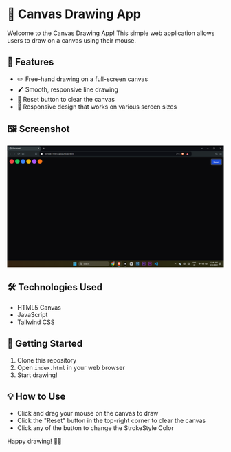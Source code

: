 # 🎨 Canvas Drawing App

Welcome to the Canvas Drawing App! This simple web application allows users to draw on a canvas using their mouse.

## 🚀 Features

- ✏️ Free-hand drawing on a full-screen canvas
- 🖌️ Smooth, responsive line drawing
- 🔄 Reset button to clear the canvas
- 📱 Responsive design that works on various screen sizes

## 🖼️ Screenshot

![Canvas Drawing App Screenshot](./Screenshot.png)


## 🛠️ Technologies Used

- HTML5 Canvas
- JavaScript
- Tailwind CSS

## 🏁 Getting Started

1. Clone this repository
2. Open `index.html` in your web browser
3. Start drawing!

## 💡 How to Use

- Click and drag your mouse on the canvas to draw
- Click the "Reset" button in the top-right corner to clear the canvas
- Click any of the button to change the StrokeStyle Color



Happy drawing! 🎨✨
